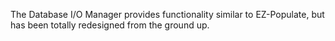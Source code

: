 The Database I/O Manager provides functionality similar to EZ-Populate, but has been totally redesigned from the ground up.
